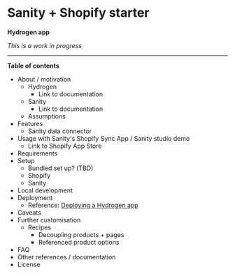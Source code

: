 # Sanity + Shopify starter

**Hydrogen app**

_This is a work in progress_

---

**Table of contents**

- About / motivation
  - Hydrogen
    - Link to documentation
  - Sanity
    - Link to documentation
  - Assumptions
- Features
  - Sanity data connector
- Usage with Sanity's Shopify Sync App / Sanity studio demo
  - Link to Shopify App Store
- Requirements
- Setup
  - Bundled set up? (TBD)
  - Shopify
  - Sanity
- Local development
- Deployment
  - Reference: [Deploying a Hydrogen app](https://shopify.dev/beta/hydrogen/deployment)
- Caveats
- Further customisation
  - Recipes
    - Decoupling products + pages
    - Referenced product options
- FAQ
- Other references / documentation
- License
